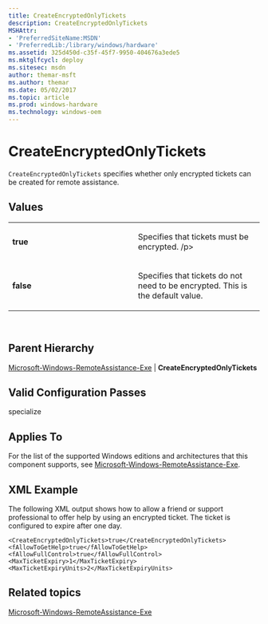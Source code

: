 ```yaml
---
title: CreateEncryptedOnlyTickets
description: CreateEncryptedOnlyTickets
MSHAttr:
- 'PreferredSiteName:MSDN'
- 'PreferredLib:/library/windows/hardware'
ms.assetid: 325d450d-c35f-45f7-9950-404676a3ede5
ms.mktglfcycl: deploy
ms.sitesec: msdn
author: themar-msft
ms.author: themar
ms.date: 05/02/2017
ms.topic: article
ms.prod: windows-hardware
ms.technology: windows-oem
---
```


# CreateEncryptedOnlyTickets


`CreateEncryptedOnlyTickets` specifies whether only encrypted tickets can be created for remote assistance.

## Values


<table>
<colgroup>
<col width="50%" />
<col width="50%" />
</colgroup>
<tbody>
<tr class="odd">
<td><p><strong>true</strong></p></td>
<td><p>Specifies that tickets must be encrypted. /p></td>
</tr>
<tr class="even">
<td><p><strong>false</strong></p></td>
<td><p>Specifies that tickets do not need to be encrypted. This is the default value.</p></td>
</tr>
</tbody>
</table>

 

## Parent Hierarchy


[Microsoft-Windows-RemoteAssistance-Exe](microsoft-windows-remoteassistance-exe.md) | **CreateEncryptedOnlyTickets**

## Valid Configuration Passes


specialize

## Applies To


For the list of the supported Windows editions and architectures that this component supports, see [Microsoft-Windows-RemoteAssistance-Exe](microsoft-windows-remoteassistance-exe.md).

## XML Example


The following XML output shows how to allow a friend or support professional to offer help by using an encrypted ticket. The ticket is configured to expire after one day.

```
<CreateEncryptedOnlyTickets>true</CreateEncryptedOnlyTickets>
<fAllowToGetHelp>true</fAllowToGetHelp>
<fAllowFullControl>true</fAllowFullControl>
<MaxTicketExpiry>1</MaxTicketExpiry>
<MaxTicketExpiryUnits>2</MaxTicketExpiryUnits>
```

## Related topics


[Microsoft-Windows-RemoteAssistance-Exe](microsoft-windows-remoteassistance-exe.md)

 

 







